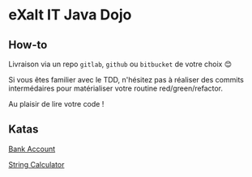 # eXalt IT Java Dojo

## How-to

Livraison via un repo `gitlab`, `github` ou `bitbucket` de votre choix 😊

Si vous êtes familier avec le TDD, n'hésitez pas à réaliser des commits intermédaires pour matérialiser votre routine red/green/refactor.

Au plaisir de lire votre code !

## Katas

[Bank Account](/BankAccount)

[String Calculator](/StringCalculator)
